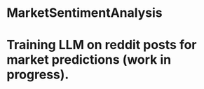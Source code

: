 # MarketSentimentAnalysis
# Training LLM on reddit posts for market predictions (work in progress).
